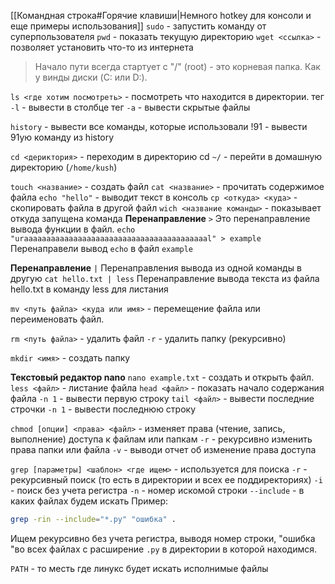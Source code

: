 [[Командная строка#Горячие клавиши|Немного hotkey для консоли и еще примеры использования]] 
`sudo` - запустить команду от суперпользователя
`pwd` - показать текущую директорию 
`wget <ссылка>` - позволяет установить что-то из интернета
>Начало пути всегда стартует с "/" (root) - это корневая папка. Как у винды диски (C: или D:). 

`ls <где хотим посмотреть>` - посмотреть что находится в директории.
	тег `-l` - вывести в столбце 
	тег `-a` -  вывести скрытые файлы

`history` - вывести все команды, которые использовали
	!91 - вывести 91ую команду из history

`cd <дериктория>` - переходим в директорию 
	cd `~/` - перейти в домашную директорию (`/home/kush`)

`touch <название>` - создать файл 
`cat <название>` - прочитать содержимое файла
`echo "hello"` - выводит текст в консоль 
`cp <откуда> <куда>` - скопировать файла в другой файл
`wich <название команды>` - показывает откуда запущена команда
**Перенаправление** `>` 
	Это перенаправление вывода функции в файл.
	```
	echo "uraaaaaaaaaaaaaaaaaaaaaaaaaaaaaaaaaaaaaaaaal" > example
	```
	Перенаправели вывод `echo` в файл `example`

**Перенаправление** `|` 
	Перенаправления вывода из одной команды в другую 
	```
	cat hello.txt | less
	```
	Перенаправление вывода текста из файла hello.txt в команду less для листания

`mv <путь файла> <куда или имя>` - перемещение файла или переименовать файл. 

`rm <путь файла>` - удалить файл 
	`-r` - удалить папку (рекурсивно)

`mkdir <имя>` - создать папку

**Текстовый редактор nano**
`nano example.txt` - создать и открыть файл. 
`less <файл>` - листание файла
`head <файл>` - показать начало содержания файла
	`-n 1` - вывести первую строку
`tail <файл>` - вывести последние строчки
	`-n 1` - вывести последнюю строку

`chmod [опции] <права> <файл>` - изменяет права (чтение, запись, выполнение) доступа к файлам или папкам
	`-r` - рекурсивно изменить права папки или файла
	`-v` - выводи отчет об изменение права доступа

`grep [параметры] <шаблон> <где ищем>` - используется для поиска
	`-r` - рекурсивный поиск (то есть в директории и всех ее поддиректориях)
	`-i` - поиск без учета регистра 
	`-n` - номер искомой строки 
	`--include` - в каких файлах будем искать
Пример:
```bash
grep -rin --include="*.py" "ошибка" .
```
Ищем рекурсивно без учета регистра, выводя номер строки, "ошибка "во всех файлах с расширение `.py` в директории в которой находимся. 

`PATH` - то месть где линукс будет искать исполнимые файлы